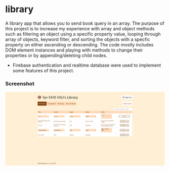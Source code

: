 # library

A library app that allows you to send book query in an array. The purpose of this project is to increase my experience with array and object methods such as filtering an object using a specific property value, looping through array of objects, keyword filter, and sorting the objects with a specfic property on either ascending or descending. The code mostly includes DOM element instances and playing with methods to change their properties or by appending/deleting child nodes. 

* Firebase authentication and realtime database were used to implement some features of this project.


### Screenshot
![library__ss](/assets/library__ss.png)

